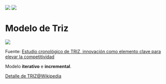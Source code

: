 [![](https://img.shields.io/badge/-Tabla_de_contenidos-000?style=flat&logo=Emlakjet&logoColor=red)](../../README.md)
[![](https://img.shields.io/badge/-Inicio%20de%20cap%C3%ADtulo-000?style=flat&logo=Acclaim&logoColor=red)](../README.md)

# Modelo de Triz

![](/images/Figura-3-Modelo-de-innovacion-sistematica-basado-en-TRIZ-Fuente-Adaptado-de-Cordova.png)

Fuente: [Estudio cronológico de TRIZ, innovación como elemento clave para elevar la competitividad](https://www.researchgate.net/publication/311413410_Estudio_cronologico_de_TRIZ_en_Instituciones_de_Educacion_Superior_innovacion_como_elemento_clave_para_elevar_la_competitividad)

Modelo **iterativo** e **incremental**.

[Detalle de TRIZ@Wikipedia](https://es.wikipedia.org/wiki/TRIZ)
